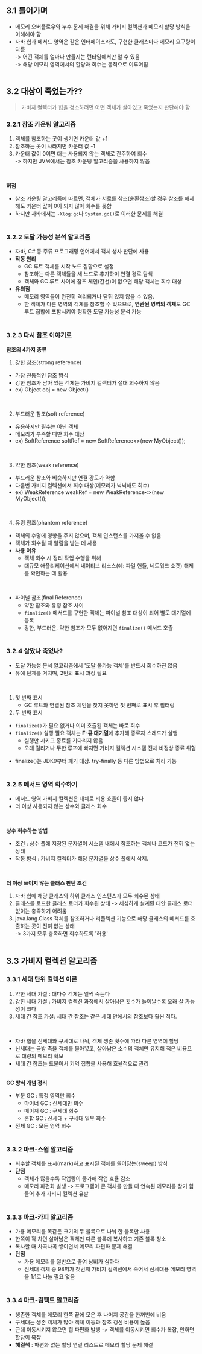 ## 3.1 들어가며
- 메모리 오버플로우와 누수 문제 해결을 위해 가비지 컬렉션과 메모리 할당 방식을 이해해야 함
- 자바 힙과 메서드 영역은 같은 인터페이스라도, 구현한 클래스마다 메모리 요구량이 다름<br>
  -> 어떤 객체를 얼마나 만들지는 런타임에서만 알 수 있음<br>
  -> 해당 메모리 영역에서의 할당과 회수는 동적으로 이루어짐
<br><br>

## 3.2 대상이 죽었는가??
> 가비지 컬렉터가 힙을 청소하려면 어떤 객체가 살아있고 죽었는지 판단해야 함

### 3.2.1 참조 카운팅 알고리즘
1. 객체를 참조하는 곳이 생기면 카운터 값 +1
2. 참조하는 곳이 사라지면 카운터 값 -1
3. 카운터 값이 0이면 더는 사용되지 않는 객체로 간주하여 회수<br>
   -> 하지만 JVM에서는 참조 카운팅 알고리즘을 사용하지 않음
<br>

**허점**
- 참조 카운팅 알고리즘에 따르면, 객체가 서로를 참조(순환참조)할 경우 참조를 해제해도 카운터 값이 0이 되지 않아 회수를 못함
- 하지만 자바에서는 `-Xlog:gc`나 `System.gc()`로 이러한 문제를 해결
<br><br>

### 3.2.2 도달 가능성 분석 알고리즘
- 자바, C# 등 주류 프로그래밍 언어에서 객체 생사 판단에 사용
- **작동 원리**  
  - GC 루트 객체를 시작 노드 집합으로 설정
  - 참조하는 다른 객체들을 새 노드로 추가하며 연결 경로 탐색
  - 객체와 GC 루트 사이에 참조 체인(간선)이 없으면 해당 객체는 회수 대상
- **유의점**
  - 메모리 영역들이 완전히 격리되거나 닫혀 있지 않을 수 있음.  
  - 한 객체가 다른 영역의 객체를 참조할 수 있으므로, **연관된 영역의 객체**도 GC 루트 집합에 포함시켜야 정확한 도달 가능성 분석 가능
<br><br>

### 3.2.3 다시 참조 이야기로
**참조의 4가지 종류**
1. 강한 참조(strong reference)
  - 가장 전통적인 참조 방식
  - 강한 참조가 남아 있는 객체는 가비지 컬렉터가 절대 회수하지 않음
  - ex) Object obj = new Object()
<br>

2. 부드러운 참조(soft reference)
  - 유용하지만 필수는 아닌 객체
  - 메모리가 부족할 때만 회수 대상
  - ex) SoftReference<MyObject> softRef = new SoftReference<>(new MyObject());
<br>

3. 약한 참조(weak reference)
  - 부드러운 참조와 비슷하지만 연결 강도가 약함
  - 다음번 가비지 컬렉션에서 회수 대상(메모리가 넉넉해도 회수)
  - ex) WeakReference<MyObject> weakRef = new WeakReference<>(new MyObject());
<br>

4. 유령 참조(phantom reference)
  - 객체의 수명에 영향을 주지 않으며, 객체 인스턴스를 가져올 수 없음
  - 객체가 회수될 때 알림을 받는 데 사용
  - **사용 이유**
    - 객체 회수 시 정리 작업 수행을 위해
    - 대규모 애플리케이션에서 네이티브 리소스(예: 파일 핸들, 네트워크 소켓) 해제를 확인하는 데 활용
<br>

+ 파이널 참조(final Reference)
  - 약한 참조와 유령 참조 사이
  - `finalize()` 메서드를 구현한 객체는 파이널 참조 대상이 되어 별도 대기열에 등록
  - 강한, 부드러운, 약한 참조가 모두 없어지면 `finalize()` 메서드 호출
<br><br>

### 3.2.4 살았나 죽었나?
- 도달 가능성 분석 알고리즘에서 '도달 불가능 객체'를 반드시 회수하진 않음
- 유예 단계를 거치며, 2번의 표시 과정 필요
<br>

1. 첫 번째 표시
   - GC 루트와 연결된 참조 체인을 찾지 못하면 첫 번째로 표시 후 필터링
2. 두 번째 표시
  - `finalize()`가 필요 없거나 이미 호출된 객체는 바로 회수
  - `finalize()` 실행 필요 객체는 **F-큐 대기열**에 추가해 종료자 스레드가 실행
    - 실행만 시키고 종료를 기다리지 않음
    - 오래 걸리거나 무한 루프에 빠지면 가비지 컬렉션 시스템 전체 비정상 종료 위험
* finalize()는 JDK9부터 폐기 대상. try-finally 등 다른 방법으로 처리 가능
<br><br>

### 3.2.5 메서드 영역 회수하기
- 메서드 영역 가비지 컬렉션은 대체로 비용 효율이 좋지 않다
- 더 이상 사용되지 않는 상수와 클래스 회수
<br>

**상수 회수하는 방법**
- 조건 : 상수 풀에 저장된 문자열이 시스템 내에서 참조하는 객체나 코드가 전혀 없는 상태
- 작동 방식 : 가비지 컬렉터가 해당 문자열을 상수 풀에서 삭제.
<br>

**더 이상 쓰이지 않는 클래스 판단 조건**
1. 자바 힙에 해당 클래스와 하위 클래스 인스턴스가 모두 회수된 상태
2. 클래스를 로드한 클래스 로더가 회수된 상태 -> 세심하게 설계된 대안 클래스 로더없이는 충족하기 어려움
3. java.lang.Class 객체를 참조하거나 리플렉션 기능으로 해당 클래스의 메서드를 호출하는 곳이 전혀 없는 상태<br>
-> 3가지 모두 충족하면 회수하도록 '허용'
<br><br>

## 3.3 가비지 컬렉션 알고리즘
### 3.3.1 세대 단위 컬렉션 이론
1. 약한 세대 가설 : 대다수 객체는 일찍 죽는다
2. 강한 세대 가설 : 가비지 컬렉션 과정에서 살아남은 횟수가 늘어날수록 오래 살 가능성이 크다
3. 세대 간 참조 가설: 세대 간 참조는 같은 세대 안에서의 참조보다 훨씬 적다.  
<br>

- 자바 힙을 신세대와 구세대로 나눠, 객체 생존 횟수에 따라 다른 영역에 할당
- 신세대는 금방 죽을 객체를 몰아넣고, 살아남은 소수의 객체만 유지해 적은 비용으로 대량의 메모리 확보
- 세대 간 참조는 드물어서 기억 집합을 사용해 효율적으로 관리
<br><br>

**GC 방식 개념 정리**
- 부분 GC : 특정 영역만 회수
  - 마이너 GC : 신세대만 회수
  - 메이저 GC : 구세대 회수
  - 혼합 GC : 신세대 + 구세대 일부 회수
- 전체 GC : 모든 영역 회수
<br><br>

### 3.3.2 마크-스윕 알고리즘
- 회수할 객체를 표시(mark)하고 표시된 객체를 쓸어담는(sweep) 방식
- **단점**
  - 객체가 많을수록 작업량이 증가해 작업 효율 감소
  - 메모리 파편화 발생 -> 프로그램이 큰 객체를 만들 때 연속된 메모리를 찾기 힘들어 추가 가비지 컬렉션 유발
<br><br>

### 3.3.3 마크-카피 알고리즘
- 가용 메모리를 똑같은 크기의 두 블록으로 나눠 한 블록만 사용
- 한쪽이 꽉 차면 살아남은 객체만 다른 블록에 복사하고 기존 블록 청소
- 복사할 때 차곡차곡 쌓이면서 메모리 파편화 문제 해결
- **단점**
  - 가용 메모리를 절반으로 줄여 낭비가 심하다
  - 신세대 객체 중 98퍼가 첫번째 가비지 컬렉션에서 죽어서 신세대용 메모리 영역을 1:1로 나눌 필요 없음
<br><br>

### 3.3.4 마크-컴팩트 알고리즘
- 생존한 객체를 메모리 한쪽 끝에 모은 후 나머지 공간을 한꺼번에 비움
- 구세대는 생존 객체가 많아 객체 이동과 참조 갱신 비용이 높음
- 근데 이동시키지 않으면 힙 파편화 발생 -> 객체를 이동시키면 회수가 복잡, 안하면 할당이 복잡
- **해결책** : 파편화 없는 할당 연결 리스트로 메모리 할당 문제 해결
